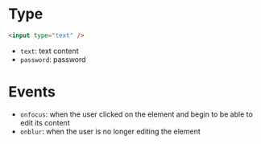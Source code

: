 # Type

```html
<input type="text" />
```

- `text`: text content
- `password`: password

# Events

- `onfocus`: when the user clicked on the element and begin to be able to edit
  its content
- `onblur`: when the user is no longer editing the element
